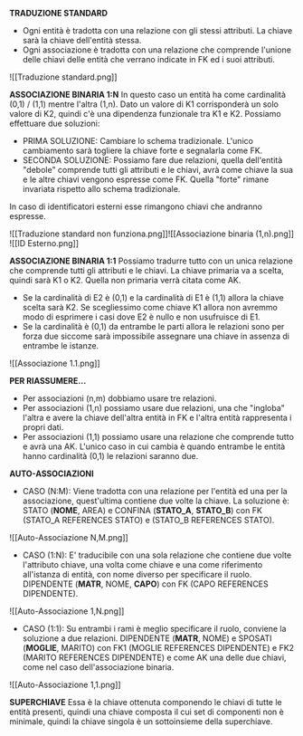 **TRADUZIONE STANDARD**
- Ogni entità è tradotta con una relazione con gli stessi attributi. La chiave sarà la chiave dell'entità stessa.
- Ogni associazione è tradotta con una relazione che comprende l'unione delle chiavi delle entità che verrano indicate in FK ed i suoi attributi.

![[Traduzione standard.png]]

**ASSOCIAZIONE BINARIA 1:N**
In questo caso un entità ha come cardinalità (0,1) / (1,1) mentre l'altra (1,n).
Dato un valore di K1 corrisponderà un solo valore di K2, quindi c'è una dipendenza funzionale tra K1 e K2. Possiamo effettuare due soluzioni:
- PRIMA SOLUZIONE: Cambiare lo schema tradizionale. L'unico cambiamento sarà togliere la chiave forte e segnalarla come FK. 
- SECONDA SOLUZIONE: Possiamo fare due relazioni, quella dell'entità "debole" comprende tutti gli attributi e le chiavi, avrà come chiave la sua e le altre chiavi vengono espresse come FK. Quella "forte" rimane invariata rispetto allo schema tradizionale.

In caso di identificatori esterni esse rimangono chiavi che andranno espresse.

![[Traduzione standard non funziona.png]]![[Associazione binaria (1,n).png]]
![[ID Esterno.png]]

**ASSOCIAZIONE BINARIA 1:1**
Possiamo tradurre tutto con un unica relazione che comprende tutti gli attributi e le chiavi. La chiave primaria va a scelta, quindi sarà K1 o K2. Quella non primaria verrà citata come AK. 
- Se la cardinalità di E2 è (0,1) e la cardinalità di E1 è (1,1) allora la chiave scelta sarà K2. Se scegliessimo come chiave K1 allora non avremmo modo di esprimere i casi dove E2 è nullo e non usufruisce di E1.
- Se la cardinalità è (0,1) da entrambe le parti allora le relazioni sono per forza due siccome sarà impossibile assegnare una chiave in assenza di entrambe le istanze.

![[Associazione 1.1.png]]

**PER RIASSUMERE...**
- Per associazioni (n,m) dobbiamo usare tre relazioni.
- Per associazioni (1,n) possiamo usare due relazioni, una che "ingloba" l'altra e avere la chiave dell'altra entità in FK e l'altra entità rappresenta i propri dati.
- Per associazioni (1,1) possiamo usare una relazione che comprende tutto e avrà una AK. L'unico caso in cui cambia è quando entrambe le entità hanno cardinalità (0,1) le relazioni saranno due.

**AUTO-ASSOCIAZIONI**
- CASO (N:M): Viene tradotta con una relazione per l'entità ed una per la associazione, quest'ultima contiene due volte la chiave. La soluzione è: STATO (**NOME**, AREA) e CONFINA        (**STATO_A**, **STATO_B**) con FK (STATO_A REFERENCES STATO) e (STATO_B REFERENCES STATO).

![[Auto-Associazione N,M.png]]

- CASO (1:N): E' traducibile con una sola relazione che contiene due volte l'attributo chiave, una volta come chiave e una come riferimento all'istanza di entità, con nome diverso per specificare il ruolo. DIPENDENTE (**MATR**, NOME, **CAPO**) con FK (CAPO REFERENCES DIPENDENTE).

![[Auto-Associazione 1,N.png]]

- CASO (1:1): Su entrambi i rami è meglio specificare il ruolo, conviene la soluzione a due relazioni. DIPENDENTE (**MATR**, NOME) e SPOSATI (**MOGLIE**, MARITO) con FK1 (MOGLIE REFERENCES DIPENDENTE) e FK2 (MARITO REFERENCES DIPENDENTE) e come AK una delle due chiavi, come nel caso dell'associazione binaria.

![[Auto-Associazione 1,1.png]]

**SUPERCHIAVE**
Essa è la chiave ottenuta componendo le chiavi di tutte le entità presenti, quindi una chiave composta il cui set di componenti non è minimale, quindi la chiave singola è un sottoinsieme della superchiave.